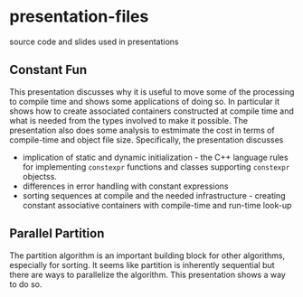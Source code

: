 # presentation-files
source code and slides used in presentations

## Constant Fun

This presentation discusses why it is useful to move some of the
processing to compile time and shows some applications of doing so.
In particular it shows how to create associated containers constructed
at compile time and what is needed from the types involved to make
it possible. The presentation also does some analysis to estmimate
the cost in terms of compile-time and object file size.  Specifically,
the presentation discusses

* implication of static and dynamic initialization - the C++ language
  rules for implementing `constexpr` functions and classes supporting
  `constexpr` objectss.
* differences in error handling with constant expressions
* sorting sequences at compile and the needed infrastructure -
  creating constant associative containers with compile-time and
  run-time look-up

## Parallel Partition

The partition algorithm is an important building block for
other algorithms, especially for sorting. It seems like
partition is inherently sequential but there are ways to
parallelize the algorithm. This presentation shows a way
to do so.
